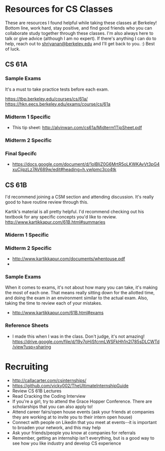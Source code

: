 # Resources for CS Classes

These are resources I found helpful while taking these classes at Berkeley! Bottom line, work hard, stay positive, and find good friends who you can collaborate study together through these classes. I'm also always here to talk or give advice (although I am no expert). If there's anything I can do to help, reach out to shriyanan@berkeley.edu and I'll get back to you. :) Best of luck. 

## CS 61A

### Sample Exams

It's a must to take practice tests before each exam. 

https://tbp.berkeley.edu/courses/cs/61a/
https://hkn.eecs.berkeley.edu/exams/course/cs/61a

### Midterm 1 Specific

- This tip sheet: http://alvinwan.com/cs61a/Midterm1TipSheet.pdf

### Midterm 2 Specific


### Final Specifc

- https://docs.google.com/document/d/1olBIjZ0G6MrtR5oLKWKAvVt3pG4xuCjipzLz7AV689w/edit#heading=h.ywlpmc3co4tk

## CS 61B

I'd recommend joining a CSM section and attending discussion. It's really good to have routine review through this. 

Kartik's material is all pretty helpful. I'd recommend checking out his textbook for any specific concepts you'd like to review. 
http://www.kartikkapur.com/61B.html#summaries

### Miderm 1 Specific


### Midterm 2 Specific

- http://www.kartikkapur.com/documents/whentouse.pdf
- 

### Sample Exams

When it comes to exams, it's not about how many you can take, it's making the most of each one. That means really sitting down for the allotted time, and doing the exam in an environment similar to the actual exam. Also, taking the time to review each of your mistakes.

- http://www.kartikkapur.com/61B.html#exams

### Reference Sheets

- I made this when I was in the class. Don't judge, it's not amazing!  https://drive.google.com/file/d/19y7oHjSfcrmLWSFkHh1n2I785sDLCWTd/view?usp=sharing

# Recruiting
- http://callacarter.com/csinternships/
- https://github.com/vicky002/TheUltimateInternshipGuide
- Review CS 61B Lectures
- Read Cracking the Coding Interview
- If you're a girl, try to attend the Grace Hopper Conference. There are scholarships that you can also apply to!
- Attend career fairs/open house events (ask your friends at companies they are working at to invite you to their intern open house)
- Connect with people on Likedin that you meet at events--it is important to broaden your network, and this may help
- Ask your friends/people you know at companies for referrals
- Remember, getting an internship isn't everything, but is a good way to see how you like industry and develop CS experience
